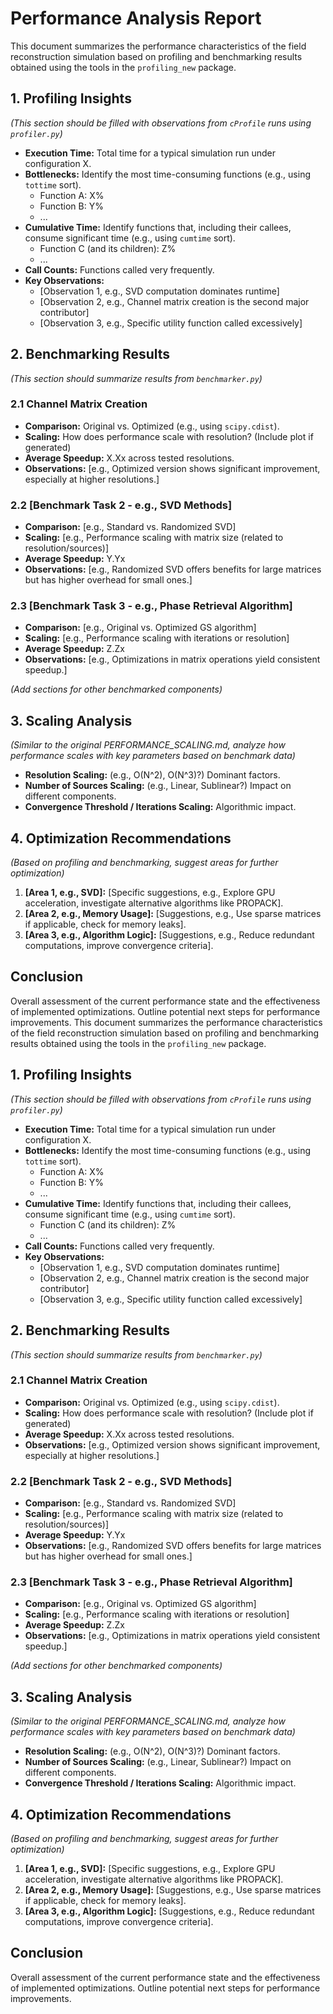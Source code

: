 # Performance Analysis Report

This document summarizes the performance characteristics of the field reconstruction simulation based on profiling and benchmarking results obtained using the tools in the `profiling_new` package.

## 1. Profiling Insights

*(This section should be filled with observations from `cProfile` runs using `profiler.py`)*

- **Execution Time:** Total time for a typical simulation run under configuration X.
- **Bottlenecks:** Identify the most time-consuming functions (e.g., using `tottime` sort).
    - Function A: X%
    - Function B: Y%
    - ...
- **Cumulative Time:** Identify functions that, including their callees, consume significant time (e.g., using `cumtime` sort).
    - Function C (and its children): Z%
    - ...
- **Call Counts:** Functions called very frequently.
- **Key Observations:**
    - [Observation 1, e.g., SVD computation dominates runtime]
    - [Observation 2, e.g., Channel matrix creation is the second major contributor]
    - [Observation 3, e.g., Specific utility function called excessively]

## 2. Benchmarking Results

*(This section should summarize results from `benchmarker.py`)*

### 2.1 Channel Matrix Creation

- **Comparison:** Original vs. Optimized (e.g., using `scipy.cdist`).
- **Scaling:** How does performance scale with resolution? (Include plot if generated)
- **Average Speedup:** X.Xx across tested resolutions.
- **Observations:** [e.g., Optimized version shows significant improvement, especially at higher resolutions.]

### 2.2 [Benchmark Task 2 - e.g., SVD Methods]

- **Comparison:** [e.g., Standard vs. Randomized SVD]
- **Scaling:** [e.g., Performance scaling with matrix size (related to resolution/sources)]
- **Average Speedup:** Y.Yx
- **Observations:** [e.g., Randomized SVD offers benefits for large matrices but has higher overhead for small ones.]

### 2.3 [Benchmark Task 3 - e.g., Phase Retrieval Algorithm]

- **Comparison:** [e.g., Original vs. Optimized GS algorithm]
- **Scaling:** [e.g., Performance scaling with iterations or resolution]
- **Average Speedup:** Z.Zx
- **Observations:** [e.g., Optimizations in matrix operations yield consistent speedup.]

*(Add sections for other benchmarked components)*

## 3. Scaling Analysis

*(Similar to the original PERFORMANCE_SCALING.md, analyze how performance scales with key parameters based on benchmark data)*

- **Resolution Scaling:** (e.g., O(N^2), O(N^3)?) Dominant factors.
- **Number of Sources Scaling:** (e.g., Linear, Sublinear?) Impact on different components.
- **Convergence Threshold / Iterations Scaling:** Algorithmic impact.

## 4. Optimization Recommendations

*(Based on profiling and benchmarking, suggest areas for further optimization)*

1.  **[Area 1, e.g., SVD]:** [Specific suggestions, e.g., Explore GPU acceleration, investigate alternative algorithms like PROPACK].
2.  **[Area 2, e.g., Memory Usage]:** [Suggestions, e.g., Use sparse matrices if applicable, check for memory leaks].
3.  **[Area 3, e.g., Algorithm Logic]:** [Suggestions, e.g., Reduce redundant computations, improve convergence criteria].

## Conclusion

Overall assessment of the current performance state and the effectiveness of implemented optimizations. Outline potential next steps for performance improvements.
This document summarizes the performance characteristics of the field reconstruction simulation based on profiling and benchmarking results obtained using the tools in the `profiling_new` package.

## 1. Profiling Insights

*(This section should be filled with observations from `cProfile` runs using `profiler.py`)*

- **Execution Time:** Total time for a typical simulation run under configuration X.
- **Bottlenecks:** Identify the most time-consuming functions (e.g., using `tottime` sort).
    - Function A: X%
    - Function B: Y%
    - ...
- **Cumulative Time:** Identify functions that, including their callees, consume significant time (e.g., using `cumtime` sort).
    - Function C (and its children): Z%
    - ...
- **Call Counts:** Functions called very frequently.
- **Key Observations:**
    - [Observation 1, e.g., SVD computation dominates runtime]
    - [Observation 2, e.g., Channel matrix creation is the second major contributor]
    - [Observation 3, e.g., Specific utility function called excessively]

## 2. Benchmarking Results

*(This section should summarize results from `benchmarker.py`)*

### 2.1 Channel Matrix Creation

- **Comparison:** Original vs. Optimized (e.g., using `scipy.cdist`).
- **Scaling:** How does performance scale with resolution? (Include plot if generated)
- **Average Speedup:** X.Xx across tested resolutions.
- **Observations:** [e.g., Optimized version shows significant improvement, especially at higher resolutions.]

### 2.2 [Benchmark Task 2 - e.g., SVD Methods]

- **Comparison:** [e.g., Standard vs. Randomized SVD]
- **Scaling:** [e.g., Performance scaling with matrix size (related to resolution/sources)]
- **Average Speedup:** Y.Yx
- **Observations:** [e.g., Randomized SVD offers benefits for large matrices but has higher overhead for small ones.]

### 2.3 [Benchmark Task 3 - e.g., Phase Retrieval Algorithm]

- **Comparison:** [e.g., Original vs. Optimized GS algorithm]
- **Scaling:** [e.g., Performance scaling with iterations or resolution]
- **Average Speedup:** Z.Zx
- **Observations:** [e.g., Optimizations in matrix operations yield consistent speedup.]

*(Add sections for other benchmarked components)*

## 3. Scaling Analysis

*(Similar to the original PERFORMANCE_SCALING.md, analyze how performance scales with key parameters based on benchmark data)*

- **Resolution Scaling:** (e.g., O(N^2), O(N^3)?) Dominant factors.
- **Number of Sources Scaling:** (e.g., Linear, Sublinear?) Impact on different components.
- **Convergence Threshold / Iterations Scaling:** Algorithmic impact.

## 4. Optimization Recommendations

*(Based on profiling and benchmarking, suggest areas for further optimization)*

1.  **[Area 1, e.g., SVD]:** [Specific suggestions, e.g., Explore GPU acceleration, investigate alternative algorithms like PROPACK].
2.  **[Area 2, e.g., Memory Usage]:** [Suggestions, e.g., Use sparse matrices if applicable, check for memory leaks].
3.  **[Area 3, e.g., Algorithm Logic]:** [Suggestions, e.g., Reduce redundant computations, improve convergence criteria].

## Conclusion

Overall assessment of the current performance state and the effectiveness of implemented optimizations. Outline potential next steps for performance improvements.
